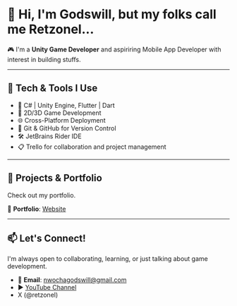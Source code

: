# 👋 Hi, I'm Godswill, but my folks call me Retzonel...

🎮 I'm a **Unity Game Developer** and aspiriring Mobile App Developer with interest in building stuffs.

---

## 🔧 Tech & Tools I Use

- 🧠 C# | Unity Engine, Flutter | Dart 
- 🎨 2D/3D Game Development  
- 🌐 Cross-Platform Deployment  
- 🧪 Git & GitHub for Version Control  
- 🛠️ JetBrains Rider IDE  
- 📋 Trello for collaboration and project management  

---

## 🚀 Projects & Portfolio

Check out my portfolio.

🔗 **Portfolio**: [Website](https://retzonel.netlify.app/)  

---

## 📫 Let's Connect!

I'm always open to collaborating, learning, or just talking about game development.

- 📧 **Email**: nwochagodswill@gmail.com
- ▶️ [YouTube Channel](https://www.youtube.com/@retzonel)
- X (@retzonel)
